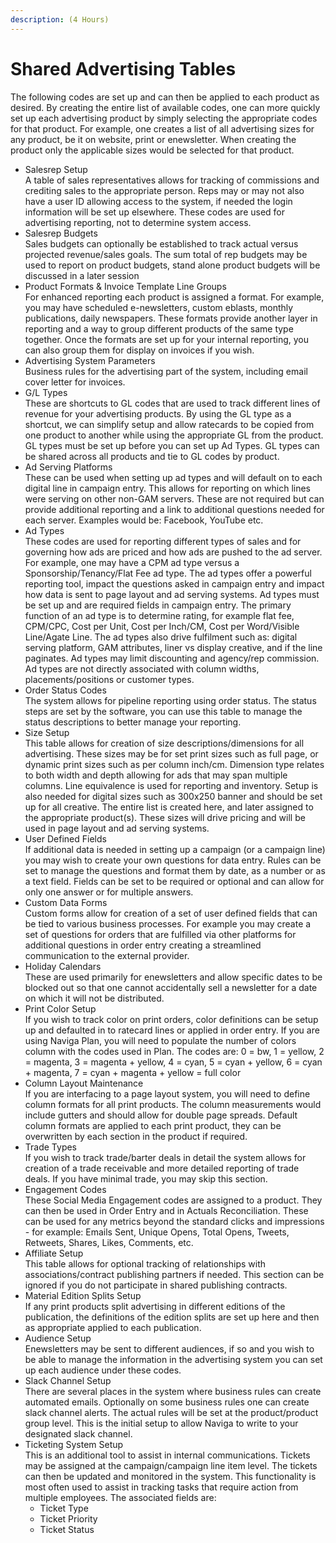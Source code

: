 ```yaml
---
description: (4 Hours)
---
```


# Shared Advertising Tables

The following codes are set up and can then be applied to each product as desired. By creating the entire list of available codes, one can more quickly set up each advertising product by simply selecting the appropriate codes for that product. For example, one creates a list of all advertising sizes for any product, be it on website, print or enewsletter. When creating the product only the applicable sizes would be selected for that product.

* Salesrep Setup\
  A table of sales representatives allows for tracking of commissions and crediting sales to the appropriate person. Reps may or may not also have a user ID allowing access to the system, if needed the login information will be set up elsewhere. These codes are used for advertising reporting, not to determine system access.
* Salesrep Budgets\
  Sales budgets can optionally be established to track actual versus projected revenue/sales goals. The sum total of rep budgets may be used to report on product budgets, stand alone product budgets will be discussed in a later session
* Product Formats & Invoice Template Line Groups\
  For enhanced reporting each product is assigned a format. For example, you may have scheduled e-newsletters, custom eblasts, monthly publications, daily newspapers. These formats provide another layer in reporting and a way to group different products of the same type together. Once the formats are set up for your internal reporting, you can also group them for display on invoices if you wish.
* Advertising System Parameters\
  Business rules for the advertising part of the system, including email cover letter for invoices.
* G/L Types\
  These are shortcuts to GL codes that are used to track different lines of revenue for your advertising products. By using the GL type as a shortcut, we can simplify setup and allow ratecards to be copied from one product to another while using the appropriate GL from the product. GL types must be set up before you can set up Ad Types. GL types can be shared across all products and tie to GL codes by product.
* Ad Serving Platforms\
  These can be used when setting up ad types and will default on to each digital line in campaign entry. This allows for reporting on which lines were serving on other non-GAM servers. These are not required but can provide additional reporting and a link to additional questions needed for each server. Examples would be: Facebook, YouTube etc.
* Ad Types\
  These codes are used for reporting different types of sales and for governing how ads are priced and how ads are pushed to the ad server. For example, one may have a CPM ad type versus a Sponsorship/Tenancy/Flat Fee ad type. The ad types offer a powerful reporting tool, impact the questions asked in campaign entry and impact how data is sent to page layout and ad serving systems. Ad types must be set up and are required fields in campaign entry. The primary function of an ad type is to determine rating, for example flat fee, CPM/CPC, Cost per Unit, Cost per Inch/CM, Cost per Word/Visible Line/Agate Line. The ad types also drive fulfilment such as: digital serving platform, GAM attributes, liner vs display creative, and if the line paginates. Ad types may limit discounting and agency/rep commission. Ad types are not directly associated with column widths, placements/positions or customer types.
* Order Status Codes\
  The system allows for pipeline reporting using order status. The status steps are set by the software, you can use this table to manage the status descriptions to better manage your reporting.
* Size Setup\
  This table allows for creation of size descriptions/dimensions for all advertising. These sizes may be for set print sizes such as full page, or dynamic print sizes such as per column inch/cm. Dimension type relates to both width and depth allowing for ads that may span multiple columns. Line equivalence is used for reporting and inventory. Setup is also needed for digital sizes such as 300x250 banner and should be set up for all creative. The entire list is created here, and later assigned to the appropriate product(s). These sizes will drive pricing and will be used in page layout and ad serving systems.
* User Defined Fields\
  If additional data is needed in setting up a campaign (or a campaign line) you may wish to create your own questions for data entry. Rules can be set to manage the questions and format them by date, as a number or as a text field. Fields can be set to be required or optional and can allow for only one answer or for multiple answers.
* Custom Data Forms\
  Custom forms allow for creation of a set of user defined fields that can be tied to various business processes. For example you may create a set of questions for orders that are fulfilled via other platforms for additional questions in order entry creating a streamlined communication to the external provider.
* Holiday Calendars\
  These are used primarily for enewsletters and allow specific dates to be blocked out so that one cannot accidentally sell a newsletter for a date on which it will not be distributed.
* Print Color Setup\
  If you wish to track color on print orders, color definitions can be setup up and defaulted in to ratecard lines or applied in order entry. If you are using Naviga Plan, you will need to populate the number of colors column with the codes used in Plan. The codes are: 0 = bw, 1 = yellow, 2 = magenta, 3 = magenta + yellow, 4 = cyan, 5 = cyan + yellow, 6 = cyan + magenta, 7 = cyan + magenta + yellow = full color
* Column Layout Maintenance\
  If you are interfacing to a page layout system, you will need to define column formats for all print products. The column measurements would include gutters and should allow for double page spreads. Default column formats are applied to each print product, they can be overwritten by each section in the product if required.
* Trade Types\
  If you wish to track trade/barter deals in detail the system allows for creation of a trade receivable and more detailed reporting of trade deals. If you have minimal trade, you may skip this section.
* Engagement Codes\
  These Social Media Engagement codes are assigned to a product. They can then be used in Order Entry and in Actuals Reconciliation. These can be used for any metrics beyond the standard clicks and impressions - for example: Emails Sent, Unique Opens, Total Opens, Tweets, Retweets, Shares, Likes, Comments, etc.
* Affiliate Setup\
  This table allows for optional tracking of relationships with associations/contract publishing partners if needed. This section can be ignored if you do not participate in shared publishing contracts.
* Material Edition Splits Setup\
  If any print products split advertising in different editions of the publication, the definitions of the edition splits are set up here and then as appropriate applied to each publication.
* Audience Setup\
  Enewsletters may be sent to different audiences, if so and you wish to be able to manage the information in the advertising system you can set up each audience under these codes.
* Slack Channel Setup\
  There are several places in the system where business rules can create automated emails. Optionally on some business rules one can create slack channel alerts. The actual rules will be set at the product/product group level. This is the initial setup to allow Naviga to write to your designated slack channel.
* Ticketing System Setup\
  This is an additional tool to assist in internal communications. Tickets may be assigned at the campaign/campaign line item level. The tickets can then be updated and monitored in the system. This functionality is most often used to assist in tracking tasks that require action from multiple employees. The associated fields are:
  * Ticket Type
  * Ticket Priority
  * Ticket Status
